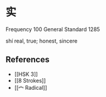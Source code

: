 # 实
Frequency 100
General Standard 1285

shí
real, true; honest, sincere

## References
- [[HSK 3]]
- [[8 Strokes]]
- [[宀 Radical]]